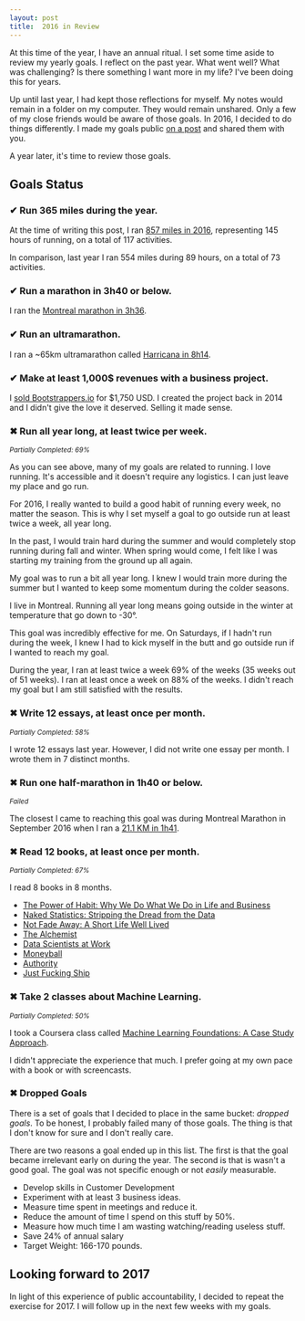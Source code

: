 ```yaml
---
layout: post
title:  2016 in Review
---
```


At this time of the year, I have an annual ritual. I set some time aside to review my yearly goals. I reflect on the past year. What went well? What was challenging? Is there something I want more in my life? I've been doing this for years.

Up until last year, I had kept those reflections for myself. My notes would remain in a folder on my computer. They would remain unshared. Only a few of my close friends would be aware of those goals. In 2016, I decided to do things differently. I made my goals public [on a post](http://www.jeannicholashould.com/goals-for-2016.html) and shared them with you.

A year later, it's time to review those goals.

## Goals Status

### ✔ Run 365 miles during the year.

At the time of writing this post, I ran [857 miles in 2016](https://www.strava.com/athlete/calendar), representing 145 hours of running, on a total of 117 activities. 

In comparison, last year I ran 554 miles during 89 hours, on a total of 73 activities.

### ✔ Run a marathon in 3h40 or below.

I ran the [Montreal marathon in 3h36](https://www.strava.com/activities/725082666/overview).

### ✔ Run an ultramarathon.

I ran a ~65km ultramarathon called [Harricana in 8h14](https://www.strava.com/activities/709418423).

### ✔ Make at least 1,000$ revenues with a business project.
I [sold Bootstrappers.io](https://bootstrappers.io/2016/09/08/bootstrappers-io-new-ownership/) for $1,750 USD. I created the project back in 2014 and I didn't give the love it deserved. Selling it made sense.

### ✖ Run all year long, at least twice per week.
<small>*Partially Completed: 69%*</small>

As you can see above, many of my goals are related to running. I love running. It's accessible and it doesn't require any logistics. I can just leave my place and go run. 

For 2016, I really wanted to build a good habit of running every week, no matter the season. This is why I set myself a goal to go outside run at least twice a week, all year long. 

In the past, I would train hard during the summer and would completely stop running during fall and winter. When spring would come, I felt like I was starting my training from the ground up all again. 

My goal was to run a bit all year long. I knew I would train more during the summer but I wanted to keep some momentum during the colder seasons. 

I live in Montreal. Running all year long means going outside in the winter at temperature that go down to -30°. 

This goal was incredibly effective for me. On Saturdays, if I hadn't run during the week, I knew I had to kick myself in the butt and go outside run if I wanted to reach my goal.

During the year, I ran at least twice a week 69% of the weeks (35 weeks out of 51 weeks). I ran at least once a week on 88% of the weeks. I didn't reach my goal but I am still satisfied with the results. 

### ✖ Write 12 essays, at least once per month. 
<small>*Partially Completed: 58%*</small>

I wrote 12 essays last year. However, I did not write one essay per month. I wrote them in 7 distinct months.

### ✖ Run one half-marathon in 1h40 or below.
<small>*Failed*</small>

The closest I came to reaching this goal was during Montreal Marathon in September 2016 when I ran a [21.1 KM in 1h41](https://www.strava.com/activities/725082666/overview). 


### ✖ Read 12 books, at least once per month. 
<small>*Partially Completed: 67%*</small>

I read 8 books in 8 months. 

- [The Power of Habit: Why We Do What We Do in Life and Business](https://www.amazon.com/gp/product/081298160X/ref=as_li_tl?ie=UTF8&camp=1789&creative=9325&creativeASIN=081298160X&linkCode=as2&tag=nickhould-20&linkId=cdd6929c67202f02c2d45fd1783fc309)
- [Naked Statistics: Stripping the Dread from the Data](https://www.amazon.com/gp/product/039334777X/ref=as_li_tl?ie=UTF8&camp=1789&creative=9325&creativeASIN=039334777X&linkCode=as2&tag=nickhould-20&linkId=d3a7c6ff39b54339d417d3b847a8dfa3)
- [Not Fade Away: A Short Life Well Lived](https://www.amazon.com/gp/product/039334777X/ref=as_li_tl?ie=UTF8&camp=1789&creative=9325&creativeASIN=039334777X&linkCode=as2&tag=nickhould-20&linkId=d3a7c6ff39b54339d417d3b847a8dfa3)
- [The Alchemist](https://www.amazon.com/gp/product/0062315005/ref=as_li_tl?ie=UTF8&camp=1789&creative=9325&creativeASIN=0062315005&linkCode=as2&tag=nickhould-20&linkId=420df46eb31ff73cb10767430a15ea45)
- [Data Scientists at Work](https://www.amazon.com/gp/product/1430265981/ref=as_li_tl?ie=UTF8&camp=1789&creative=9325&creativeASIN=1430265981&linkCode=as2&tag=nickhould-20&linkId=d057cd66198fb83a46fe045710f42be8)
- [Moneyball](https://www.amazon.com/gp/product/0393324818/ref=as_li_tl?ie=UTF8&camp=1789&creative=9325&creativeASIN=0393324818&linkCode=as2&tag=nickhould-20&linkId=30a8e6849ebd1e0cce7eaab8e83b7083)
- [Authority](https://www.amazon.com/gp/product/1612060919/ref=as_li_tl?ie=UTF8&camp=1789&creative=9325&creativeASIN=1612060919&linkCode=as2&tag=nickhould-20&linkId=97036fe2c26f7d142f2d17cbdd306b12)
- [Just Fucking Ship](https://unicornfree.com/just-fucking-ship/)

### ✖ Take 2 classes about Machine Learning.

<small>*Partially Completed: 50%*</small>

I took a Coursera class called [Machine Learning Foundations: A Case Study Approach](https://www.coursera.org/account/accomplishments/records/HUVD4NY4BLL6).

I didn't appreciate the experience that much. I prefer going at my own pace with a book or with screencasts. 

### ✖ Dropped Goals
There is a set of goals that I decided to place in the same bucket: *dropped goals*. To be honest, I probably failed many of those goals. The thing is that I don't know for sure and I don't really care. 

There are two reasons a goal ended up in this list. The first is that the goal became irrelevant early on during the year. The second is that is wasn't a good goal. The goal was not specific enough or not *easily* measurable. 

- Develop skills in Customer Development
- Experiment with at least 3 business ideas. 
- Measure time spent in meetings and reduce it.
- Reduce the amount of time I spend on this stuff by 50%.
- Measure how much time I am wasting watching/reading useless stuff.
- Save 24% of annual salary
- Target Weight: 166-170 pounds. 

## Looking forward to 2017

In light of this experience of public accountability, I decided to repeat the exercise for 2017. I will follow up in the next few weeks with my goals.

